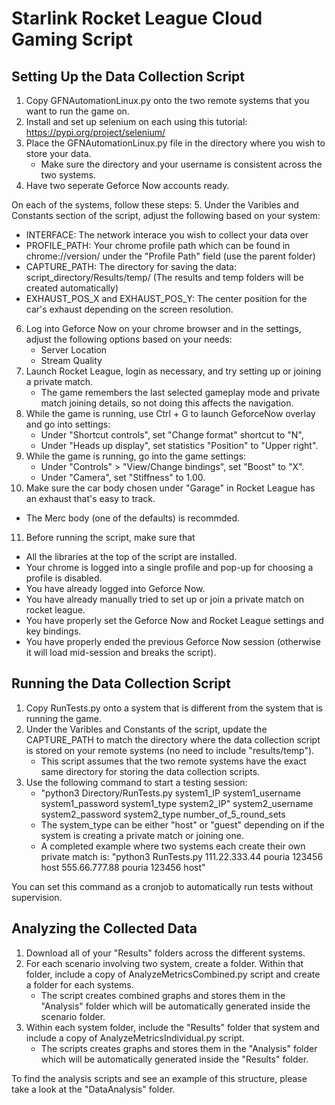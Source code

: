 # Starlink Rocket League Cloud Gaming Script

## Setting Up the Data Collection Script
1. Copy GFNAutomationLinux.py onto the two remote systems that you want to run the game on. 
2. Install and set up selenium on each using this tutorial: https://pypi.org/project/selenium/
3. Place the GFNAutomationLinux.py file in the directory where you wish to store your data.
   - Make sure the directory and your username is consistent across the two systems.
4. Have two seperate Geforce Now accounts ready.

On each of the systems, follow these steps:
5. Under the Varibles and Constants section of the script, adjust the following based on your system:
   - INTERFACE: The network interace you wish to collect your data over
   - PROFILE_PATH: Your chrome profile path which can be found in chrome://version/ under the "Profile Path" field (use the parent folder)
   - CAPTURE_PATH: The directory for saving the data: script_directory/Results/temp/ (The results and temp folders will be created automatically)
   - EXHAUST_POS_X and EXHAUST_POS_Y: The center position for the car's exhaust depending on the screen resolution.
6. Log into Geforce Now on your chrome browser and in the settings, adjust the following options based on your needs:
   - Server Location
   - Stream Quality
7. Launch Rocket League, login as necessary, and try setting up or joining a private match.
   - The game remembers the last selected gameplay mode and private match joining details, so not doing this  affects the navigation.
8. While the game is running, use Ctrl + G to launch GeforceNow overlay and go into settings:
   - Under "Shortcut controls", set "Change format" shortcut to "N",
   - Under "Heads up display", set statistics "Position" to "Upper right".
9. While the game is running, go into the game settings:
   - Under "Controls" > "View/Change bindings", set "Boost" to "X".
   - Under "Camera", set "Stiffness" to 1.00.
10. Make sure the car body chosen under "Garage" in Rocket League has an exhaust that's easy to track.
   - The Merc body (one of the defaults) is recommded.
11. Before running the script, make sure that
   - All the libraries at the top of the script are installed.
   - Your chrome is logged into a single profile and pop-up for choosing a profile is disabled.
   - You have already logged into Geforce Now.
   - You have already manually tried to set up or join a private match on rocket league.
   - You have properly set the Geforce Now and Rocket League settings and key bindings.
   - You have properly ended the previous Geforce Now session (otherwise it will load mid-session and breaks the script).
  
## Running the Data Collection Script
1. Copy RunTests.py onto a system that is different from the system that is running the game.
2. Under the Varibles and Constants of the script, update the CAPTURE_PATH to match the directory where the data collection script is stored on your remote systems (no need to include "results/temp").
   - This script assumes that the two remote systems have the exact same directory for storing the data collection scripts. 
4. Use the following command to start a testing session:
   - "python3 Directory/RunTests.py system1_IP system1_username system1_password system1_type system2_IP" system2_username system2_password system2_type number_of_5_round_sets
   - The system_type can be either "host" or "guest" depending on if the system is creating a private match or joining one.
   - A completed example where two systems each create their own private match is: "python3 RunTests.py 111.22.333.44 pouria 123456 host 555.66.777.88 pouria 123456 host"

You can set this command as a cronjob to automatically run tests without supervision.

## Analyzing the Collected Data
1. Download all of your "Results" folders across the different systems.
2. For each scenario involving two system, create a folder. Within that folder, include a copy of  AnalyzeMetricsCombined.py script and create a folder for each systems.
   - The script creates combined graphs and stores them in the "Analysis" folder which will be automatically generated inside the scenario folder.
3. Within each system folder, include the "Results" folder that system and include a copy of AnalyzeMetricsIndividual.py script.
   - The scripts creates graphs and stores them in the "Analysis" folder which will be automatically generated inside the "Results" folder.
  
To find the analysis scripts and see an example of this structure, please take a look at the "DataAnalysis" folder.
  
   

